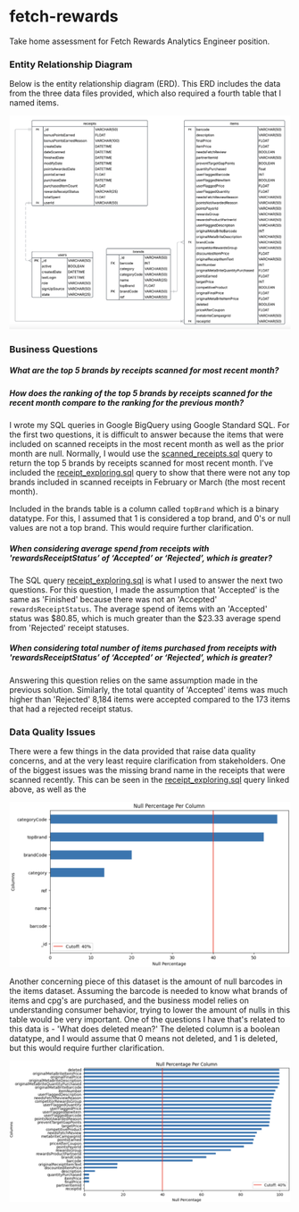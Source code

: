# fetch-rewards
Take home assessment for Fetch Rewards Analytics Engineer position.


### Entity Relationship Diagram

Below is the entity relationship diagram (ERD). This ERD includes the data from the three data files provided, which also required a fourth table that I named items.

![ERD](images/ERD_img.png)


### Business Questions

##### What are the top 5 brands by receipts scanned for most recent month?
##### How does the ranking of the top 5 brands by receipts scanned for the recent month compare to the ranking for the previous month?

I wrote my SQL queries in Google BigQuery using Google Standard SQL. For the first two questions, it is difficult to answer because the items that were included on scanned receipts in the most recent month as well as the prior month are null. Normally, I would use the [scanned_receipts.sql](https://github.com/deannagould/fetch-rewards/blob/main/sql_queries/receipt_status.sql) query to return the top 5 brands by receipts scanned for most recent month. I've included the [receipt_exploring.sql](https://github.com/deannagould/fetch-rewards/blob/main/sql_queries/receipt_exploring.sql) query to show that there were not any top brands included in scanned receipts in February or March (the most recent month).

Included in the brands table is a column called `topBrand` which is a binary datatype. For this, I assumed that 1 is considered a top brand, and 0's or null values are not a top brand. This would require further clarification.

##### When considering average spend from receipts with 'rewardsReceiptStatus’ of ‘Accepted’ or ‘Rejected’, which is greater?

The SQL query [receipt_exploring.sql](https://github.com/deannagould/fetch-rewards/blob/main/sql_queries/receipt_exploring.sql) is what I used to answer the next two questions. For this question, I made the assumption that 'Accepted' is the same as 'Finished' because there was not an 'Accepted' `rewardsReceiptStatus`.  The average spend of items with an 'Accepted' status was $80.85, which is much greater than the $23.33 average spend from 'Rejected' receipt statuses.

##### When considering total number of items purchased from receipts with 'rewardsReceiptStatus’ of ‘Accepted’ or ‘Rejected’, which is greater?

Answering this question relies on the same assumption made in the previous solution. Similarly, the total quantity of 'Accepted' items was much higher than 'Rejected' 8,184 items were accepted compared to the 173 items that had a rejected receipt status. 

### Data Quality Issues

There were a few things in the data provided that raise data quality concerns, and at the very least require clarification from stakeholders. One of the biggest issues was the missing brand name in the receipts that were scanned recently. This can be seen in the [receipt_exploring.sql](sql_queries/receipt_exploring.sql) query linked above, as well as the 

![brands_null](images/brands_null.png)

Another concerning piece of this dataset is the amount of null barcodes in the items dataset. Assuming the barcode is needed to know what brands of items and cpg's are purchased, and the business model relies on understanding consumer behavior, trying to lower the amount of nulls in this table would be very important. One of the questions I have that's related to this data is - 'What does deleted mean?' The deleted column is a boolean datatype, and I would assume that 0 means not deleted, and 1 is deleted, but this would require further clarification. 

![items_null](images/items_null.png)

